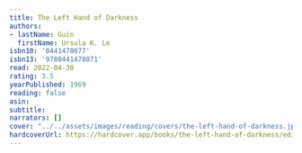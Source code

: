 ```yaml
---
title: The Left Hand of Darkness
authors:
- lastName: Guin
  firstName: Ursula K. Le
isbn10: '0441478077'
isbn13: '9780441478071'
read: 2022-04-30
rating: 3.5
yearPublished: 1969
reading: false
asin:
subtitle:
narrators: []
cover: "../../assets/images/reading/covers/the-left-hand-of-darkness.jpeg"
hardcoverUrl: https://hardcover.app/books/the-left-hand-of-darkness/editions/30400648
---
```

